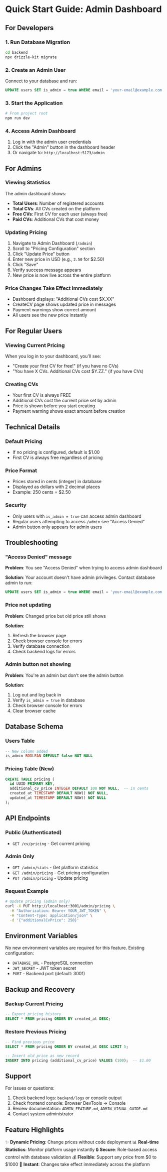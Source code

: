 # Quick Start Guide: Admin Dashboard

## For Developers

### 1. Run Database Migration
```bash
cd backend
npx drizzle-kit migrate
```

### 2. Create an Admin User
Connect to your database and run:
```sql
UPDATE users SET is_admin = true WHERE email = 'your-email@example.com';
```

### 3. Start the Application
```bash
# From project root
npm run dev
```

### 4. Access Admin Dashboard
1. Log in with the admin user credentials
2. Click the "Admin" button in the dashboard header
3. Or navigate to: `http://localhost:5173/admin`

## For Admins

### Viewing Statistics
The admin dashboard shows:
- **Total Users**: Number of registered accounts
- **Total CVs**: All CVs created on the platform
- **Free CVs**: First CV for each user (always free)
- **Paid CVs**: Additional CVs that cost money

### Updating Pricing
1. Navigate to Admin Dashboard (`/admin`)
2. Scroll to "Pricing Configuration" section
3. Click "Update Price" button
4. Enter new price in USD (e.g., `2.50` for $2.50)
5. Click "Save"
6. Verify success message appears
7. New price is now live across the entire platform

### Price Changes Take Effect Immediately
- Dashboard displays: "Additional CVs cost $X.XX"
- CreateCV page shows updated price in messages
- Payment warnings show correct amount
- All users see the new price instantly

## For Regular Users

### Viewing Current Pricing
When you log in to your dashboard, you'll see:
- "Create your first CV for free!" (if you have no CVs)
- "You have X CVs. Additional CVs cost $Y.ZZ." (if you have CVs)

### Creating CVs
- Your first CV is always FREE
- Additional CVs cost the current price set by admin
- Price is shown before you start creating
- Payment warning shows exact amount before creation

## Technical Details

### Default Pricing
- If no pricing is configured, default is $1.00
- First CV is always free regardless of pricing

### Price Format
- Prices stored in cents (integer) in database
- Displayed as dollars with 2 decimal places
- Example: 250 cents = $2.50

### Security
- Only users with `is_admin = true` can access admin dashboard
- Regular users attempting to access `/admin` see "Access Denied"
- Admin button only appears for admin users

## Troubleshooting

### "Access Denied" message
**Problem**: You see "Access Denied" when trying to access admin dashboard

**Solution**: Your account doesn't have admin privileges. Contact database admin to run:
```sql
UPDATE users SET is_admin = true WHERE email = 'your-email@example.com';
```

### Price not updating
**Problem**: Changed price but old price still shows

**Solution**: 
1. Refresh the browser page
2. Check browser console for errors
3. Verify database connection
4. Check backend logs for errors

### Admin button not showing
**Problem**: You're an admin but don't see the admin button

**Solution**:
1. Log out and log back in
2. Verify `is_admin = true` in database
3. Check browser console for errors
4. Clear browser cache

## Database Schema

### Users Table
```sql
-- New column added
is_admin BOOLEAN DEFAULT false NOT NULL
```

### Pricing Table (New)
```sql
CREATE TABLE pricing (
  id UUID PRIMARY KEY,
  additional_cv_price INTEGER DEFAULT 100 NOT NULL,  -- in cents
  created_at TIMESTAMP DEFAULT NOW() NOT NULL,
  updated_at TIMESTAMP DEFAULT NOW() NOT NULL
);
```

## API Endpoints

### Public (Authenticated)
- `GET /cv/pricing` - Get current pricing

### Admin Only
- `GET /admin/stats` - Get platform statistics
- `GET /admin/pricing` - Get pricing configuration
- `PUT /admin/pricing` - Update pricing

### Request Example
```bash
# Update pricing (admin only)
curl -X PUT http://localhost:3001/admin/pricing \
  -H "Authorization: Bearer YOUR_JWT_TOKEN" \
  -H "Content-Type: application/json" \
  -d '{"additionalCvPrice": 250}'
```

## Environment Variables

No new environment variables are required for this feature. Existing configuration:
- `DATABASE_URL` - PostgreSQL connection
- `JWT_SECRET` - JWT token secret
- `PORT` - Backend port (default: 3001)

## Backup and Recovery

### Backup Current Pricing
```sql
-- Export pricing history
SELECT * FROM pricing ORDER BY created_at DESC;
```

### Restore Previous Pricing
```sql
-- Find previous price
SELECT * FROM pricing ORDER BY created_at DESC LIMIT 5;

-- Insert old price as new record
INSERT INTO pricing (additional_cv_price) VALUES (100);  -- $1.00
```

## Support

For issues or questions:
1. Check backend logs: `backend/logs` or console output
2. Check frontend console: Browser DevTools → Console
3. Review documentation: `ADMIN_FEATURE.md`, `ADMIN_VISUAL_GUIDE.md`
4. Contact system administrator

## Feature Highlights

✨ **Dynamic Pricing**: Change prices without code deployment
📊 **Real-time Statistics**: Monitor platform usage instantly
🔒 **Secure**: Role-based access control with database validation
💰 **Flexible**: Support any price from $0 to $1000
🚀 **Instant**: Changes take effect immediately across the platform
